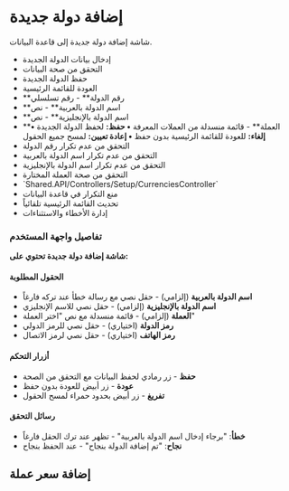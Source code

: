 # إضافة دولة جديدة
شاشة إضافة دولة جديدة إلى قاعدة البيانات.
- إدخال بيانات الدولة الجديدة
- التحقق من صحة البيانات
- حفظ الدولة الجديدة
- العودة للقائمة الرئيسية
- \*\*رقم الدولة\*\*  - رقم تسلسلي
- \*\*اسم الدولة بالعربية\*\*  - نص
- \*\*اسم الدولة بالإنجليزية\*\*  - نص
- \*\*العملة\*\*  - قائمة منسدلة من العملات المعرفة
**• حفظ:** لحفظ الدولة الجديدة
**• إلغاء:** للعودة للقائمة الرئيسية بدون حفظ
**• إعادة تعيين:** لمسح جميع الحقول
- التحقق من عدم تكرار رقم الدولة
- التحقق من عدم تكرار اسم الدولة بالعربية
- التحقق من عدم تكرار اسم الدولة بالإنجليزية
- التحقق من صحة العملة المختارة
- \`Shared.API/Controllers/Setup/CurrenciesController\`
- منع التكرار في قاعدة البيانات
- تحديث القائمة الرئيسية تلقائياً
- إدارة الأخطاء والاستثناءات

### تفاصيل واجهة المستخدم
**شاشة إضافة دولة جديدة تحتوي على:**

#### الحقول المطلوبة
- **اسم الدولة بالعربية** (إلزامي) - حقل نصي مع رسالة خطأ عند تركه فارغاً
- **اسم الدولة بالإنجليزية** (إلزامي) - حقل نصي للاسم الإنجليزي
- **العملة** (إلزامي) - قائمة منسدلة مع نص "اختر العملة"
- **رمز الدولة** (اختياري) - حقل نصي للرمز الدولي
- **رمز الهاتف** (اختياري) - حقل نصي لرمز الاتصال

#### أزرار التحكم
- **حفظ** - زر رمادي لحفظ البيانات مع التحقق من الصحة
- **عودة** - زر أبيض للعودة بدون حفظ
- **تفريغ** - زر أبيض بحدود حمراء لمسح الحقول

#### رسائل التحقق
- **خطأ**: "برجاء إدخال اسم الدولة بالعربية" - تظهر عند ترك الحقل فارغاً
- **نجاح**: "تم إضافة الدولة بنجاح" - عند الحفظ بنجاح

## إضافة سعر عملة
